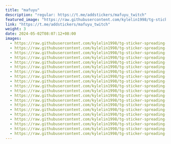 ```yaml
---
title: "mafuyu"
description: "regular: https://t.me/addstickers/mafuyu_twitch"
featured_image: "https://raw.githubusercontent.com/kylelin1998/tg-sticker-spreading-worldwide-images/main/img/b3708d4e-475a-4e7e-a301-6e2417b9c849.jpg"
link: "https://t.me/addstickers/mafuyu_twitch"
weight: 3
date: 2024-05-02T08:07:12+08:00
images:
  - https://raw.githubusercontent.com/kylelin1998/tg-sticker-spreading-worldwide-images/main/img/b3708d4e-475a-4e7e-a301-6e2417b9c849.jpg
  - https://raw.githubusercontent.com/kylelin1998/tg-sticker-spreading-worldwide-images/main/img/d268c72b-27af-4741-af3e-5324c8e84073.jpg
  - https://raw.githubusercontent.com/kylelin1998/tg-sticker-spreading-worldwide-images/main/img/78230191-ed0b-4e56-bcc0-37067c1002d2.jpg
  - https://raw.githubusercontent.com/kylelin1998/tg-sticker-spreading-worldwide-images/main/img/10919423-26dc-484c-98f4-0699212ea46b.jpg
  - https://raw.githubusercontent.com/kylelin1998/tg-sticker-spreading-worldwide-images/main/img/70590de5-bb30-4564-aba4-a285d5dda9ff.jpg
  - https://raw.githubusercontent.com/kylelin1998/tg-sticker-spreading-worldwide-images/main/img/4eb7d5a1-a98f-4f5b-904f-b079fba71c7a.jpg
  - https://raw.githubusercontent.com/kylelin1998/tg-sticker-spreading-worldwide-images/main/img/bdde0d93-ebfe-4cb8-a41e-cede5d804c75.jpg
  - https://raw.githubusercontent.com/kylelin1998/tg-sticker-spreading-worldwide-images/main/img/40d04de9-bea2-4536-8ff2-5c9eca8e5865.jpg
  - https://raw.githubusercontent.com/kylelin1998/tg-sticker-spreading-worldwide-images/main/img/4f439779-c48a-4640-b12d-d5e0dfc5f978.jpg
  - https://raw.githubusercontent.com/kylelin1998/tg-sticker-spreading-worldwide-images/main/img/39889d3e-82e8-4c5f-afb2-363eb34dced2.jpg
  - https://raw.githubusercontent.com/kylelin1998/tg-sticker-spreading-worldwide-images/main/img/8c31be00-2957-4e7e-9676-436374891962.jpg
  - https://raw.githubusercontent.com/kylelin1998/tg-sticker-spreading-worldwide-images/main/img/8e70994a-0707-432f-b59f-3f77fc904dac.jpg
  - https://raw.githubusercontent.com/kylelin1998/tg-sticker-spreading-worldwide-images/main/img/09cc9db1-626f-4fd3-8153-f6a91348ea63.jpg
  - https://raw.githubusercontent.com/kylelin1998/tg-sticker-spreading-worldwide-images/main/img/67bc4d61-fc93-4e20-bdc8-85ddc24cd6ef.jpg
  - https://raw.githubusercontent.com/kylelin1998/tg-sticker-spreading-worldwide-images/main/img/a8fede64-c0a9-4744-ad8c-67ed9cd97e72.jpg
  - https://raw.githubusercontent.com/kylelin1998/tg-sticker-spreading-worldwide-images/main/img/ca87f765-8765-4dc7-ac97-e3af91049222.jpg
  - https://raw.githubusercontent.com/kylelin1998/tg-sticker-spreading-worldwide-images/main/img/e53e54d5-64fe-400c-ac6b-3596fc95f31a.jpg
  - https://raw.githubusercontent.com/kylelin1998/tg-sticker-spreading-worldwide-images/main/img/8bdcd563-adc8-4441-a320-23a6a4cf3a55.jpg
  - https://raw.githubusercontent.com/kylelin1998/tg-sticker-spreading-worldwide-images/main/img/bb00e761-5aa7-4990-bcc6-271e34dea762.jpg
  - https://raw.githubusercontent.com/kylelin1998/tg-sticker-spreading-worldwide-images/main/img/efd6bdcd-05fd-4728-9891-96ed47d358ee.jpg
---
```

